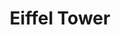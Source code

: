 ---
pid: rs239
title: Eiffel Tower
location_transcription: Rittenhouse
coordinates: "[-75.171586509083, 39.949325720882]"
zipcode: 
gen_neighborhood: 
neighborhood: 
outside_phl: 
age: '6'
age_range: 6-13
instagram: 
image_file_name: rs_239.jpg
proposal_transcription: 
topic: Architecture
topic_summary: '0'
type: Other No Form
keywords_other: 
credit: 
image_labels: 
twitter: 
facebook: 
permalink: "/monuments/rs239/"
layout: item-page
---